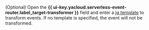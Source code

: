 (Optional) Open the **{{ ui-key.yacloud.serverless-event-router.label_target-transformer }}** field and enter a [jq template](https://jqlang.github.io/jq/manual/) to transform events. If no template is specified, the event will not be transformed.